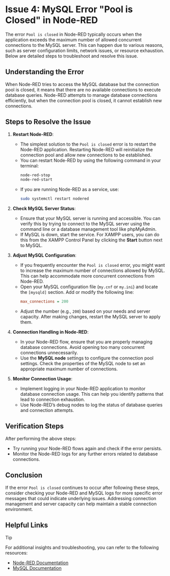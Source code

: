 # Issue 4: MySQL Error "Pool is Closed" in Node-RED

The error `Pool is closed` in Node-RED typically occurs when the application exceeds the maximum number of allowed concurrent connections to the MySQL server. This can happen due to various reasons, such as server configuration limits, network issues, or resource exhaustion. Below are detailed steps to troubleshoot and resolve this issue.

## Understanding the Error

When Node-RED tries to access the MySQL database but the connection pool is closed, it means that there are no available connections to execute database queries. Node-RED attempts to manage database connections efficiently, but when the connection pool is closed, it cannot establish new connections.

## Steps to Resolve the Issue

1. **Restart Node-RED**:
   - The simplest solution to the `Pool is closed` error is to restart the Node-RED application. Restarting Node-RED will reinitialize the connection pool and allow new connections to be established.
   - You can restart Node-RED by using the following command in your terminal:
     ```bash
     node-red-stop
     node-red-start
     ```
   - If you are running Node-RED as a service, use:
     ```bash
     sudo systemctl restart nodered
     ```

2. **Check MySQL Server Status**:
   - Ensure that your MySQL server is running and accessible. You can verify this by trying to connect to the MySQL server using the command line or a database management tool like phpMyAdmin.
   - If MySQL is down, start the service. For XAMPP users, you can do this from the XAMPP Control Panel by clicking the **Start** button next to MySQL.

3. **Adjust MySQL Configuration**:
   - If you frequently encounter the `Pool is closed` error, you might want to increase the maximum number of connections allowed by MySQL. This can help accommodate more concurrent connections from Node-RED.
   - Open your MySQL configuration file (`my.cnf` or `my.ini`) and locate the `[mysqld]` section. Add or modify the following line:
     ```ini
     max_connections = 200
     ```
   - Adjust the number (e.g., `200`) based on your needs and server capacity. After making changes, restart the MySQL server to apply them.

4. **Connection Handling in Node-RED**:
   - In your Node-RED flow, ensure that you are properly managing database connections. Avoid opening too many concurrent connections unnecessarily.
   - Use the **MySQL node** settings to configure the connection pool settings. Check the properties of the MySQL node to set an appropriate maximum number of connections.

5. **Monitor Connection Usage**:
   - Implement logging in your Node-RED application to monitor database connection usage. This can help you identify patterns that lead to connection exhaustion.
   - Use Node-RED’s debug nodes to log the status of database queries and connection attempts.

## Verification Steps

After performing the above steps:
- Try running your Node-RED flows again and check if the error persists.
- Monitor the Node-RED logs for any further errors related to database connections.

## Conclusion

If the error `Pool is closed` continues to occur after following these steps, consider checking your Node-RED and MySQL logs for more specific error messages that could indicate underlying issues. Addressing connection management and server capacity can help maintain a stable connection environment.

## Helpful Links

> [!TIP]  
> For additional insights and troubleshooting, you can refer to the following resources:
> - [Node-RED Documentation](https://nodered.org/docs/)
> - [MySQL Documentation](https://dev.mysql.com/doc/)




